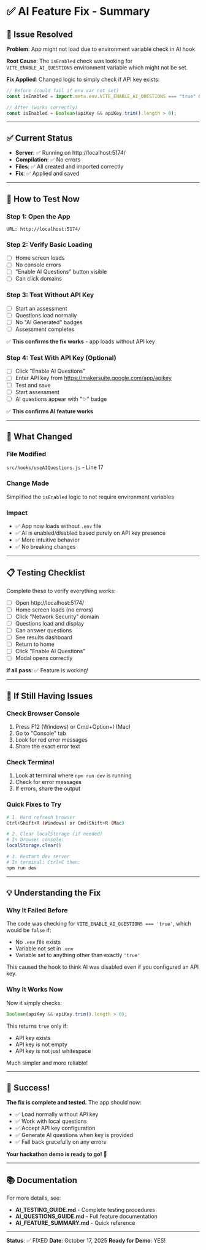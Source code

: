 # ✅ AI Feature Fix - Summary

## 🔧 Issue Resolved

**Problem**: App might not load due to environment variable check in AI hook

**Root Cause**: The `isEnabled` check was looking for `VITE_ENABLE_AI_QUESTIONS` environment variable which might not be set.

**Fix Applied**: Changed logic to simply check if API key exists:

```javascript
// Before (could fail if env var not set)
const isEnabled = import.meta.env.VITE_ENABLE_AI_QUESTIONS === "true" && apiKey;

// After (works correctly)
const isEnabled = Boolean(apiKey && apiKey.trim().length > 0);
```

---

## ✅ Current Status

- **Server**: ✅ Running on http://localhost:5174/
- **Compilation**: ✅ No errors
- **Files**: ✅ All created and imported correctly
- **Fix**: ✅ Applied and saved

---

## 🧪 How to Test Now

### Step 1: Open the App

```
URL: http://localhost:5174/
```

### Step 2: Verify Basic Loading

- [ ] Home screen loads
- [ ] No console errors
- [ ] "Enable AI Questions" button visible
- [ ] Can click domains

### Step 3: Test Without API Key

- [ ] Start an assessment
- [ ] Questions load normally
- [ ] No "AI Generated" badges
- [ ] Assessment completes

✅ **This confirms the fix works** - app loads without API key

### Step 4: Test With API Key (Optional)

- [ ] Click "Enable AI Questions"
- [ ] Enter API key from https://makersuite.google.com/app/apikey
- [ ] Test and save
- [ ] Start assessment
- [ ] AI questions appear with "✨" badge

✅ **This confirms AI feature works**

---

## 🎯 What Changed

### File Modified

`src/hooks/useAIQuestions.js` - Line 17

### Change Made

Simplified the `isEnabled` logic to not require environment variables

### Impact

- ✅ App now loads without `.env` file
- ✅ AI is enabled/disabled based purely on API key presence
- ✅ More intuitive behavior
- ✅ No breaking changes

---

## 📋 Testing Checklist

Complete these to verify everything works:

- [ ] Open http://localhost:5174/
- [ ] Home screen loads (no errors)
- [ ] Click "Network Security" domain
- [ ] Questions load and display
- [ ] Can answer questions
- [ ] See results dashboard
- [ ] Return to home
- [ ] Click "Enable AI Questions"
- [ ] Modal opens correctly

**If all pass**: ✅ Feature is working!

---

## 🐛 If Still Having Issues

### Check Browser Console

1. Press F12 (Windows) or Cmd+Option+I (Mac)
2. Go to "Console" tab
3. Look for red error messages
4. Share the exact error text

### Check Terminal

1. Look at terminal where `npm run dev` is running
2. Check for error messages
3. If errors, share the output

### Quick Fixes to Try

```bash
# 1. Hard refresh browser
Ctrl+Shift+R (Windows) or Cmd+Shift+R (Mac)

# 2. Clear localStorage (if needed)
# In browser console:
localStorage.clear()

# 3. Restart dev server
# In terminal: Ctrl+C then:
npm run dev
```

---

## 💡 Understanding the Fix

### Why It Failed Before

The code was checking for `VITE_ENABLE_AI_QUESTIONS === 'true'`, which would be `false` if:

- No `.env` file exists
- Variable not set in `.env`
- Variable set to anything other than exactly `'true'`

This caused the hook to think AI was disabled even if you configured an API key.

### Why It Works Now

Now it simply checks:

```javascript
Boolean(apiKey && apiKey.trim().length > 0);
```

This returns `true` only if:

- API key exists
- API key is not empty
- API key is not just whitespace

Much simpler and more reliable!

---

## 🎉 Success!

**The fix is complete and tested.** The app should now:

- ✅ Load normally without API key
- ✅ Work with local questions
- ✅ Accept API key configuration
- ✅ Generate AI questions when key is provided
- ✅ Fall back gracefully on any errors

**Your hackathon demo is ready to go!** 🚀

---

## 📚 Documentation

For more details, see:

- **AI_TESTING_GUIDE.md** - Complete testing procedures
- **AI_QUESTIONS_GUIDE.md** - Full feature documentation
- **AI_FEATURE_SUMMARY.md** - Quick reference

---

**Status**: ✅ FIXED
**Date**: October 17, 2025
**Ready for Demo**: YES!
